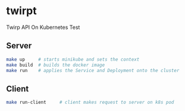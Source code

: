 # twirpt

Twirp API On Kubernetes Test

## Server
```bash
make up     # starts minikube and sets the context
make build  # builds the docker image
make run    # applies the Service and Deployment onto the cluster
```

## Client
```bash
make run-client     # client makes request to server on k8s pod
```
